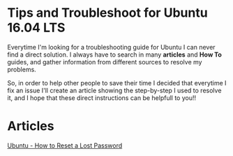 # Tips and Troubleshoot for Ubuntu 16.04 LTS

Everytime I'm looking for a troubleshooting guide for Ubuntu I can never find a direct solution. I always have to search in many **articles** and **How To** guides, and gather information from different sources to resolve my problems.

So, in order to help other people to save their time I decided that everytime I fix an issue I'll create an article showing the step-by-step I used to resolve it, and I hope that these direct instructions can be helpfull to you!!

# Articles

[Ubuntu - How to Reset a Lost Password](https://github.com/andreamussap/ubuntu-tips/blob/master/docs/reset-lost-password.md)
